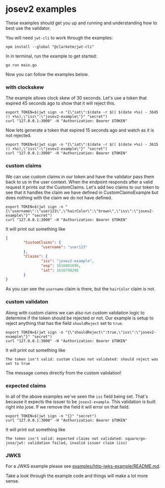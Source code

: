 # josev2 examples

These examples should get you up and running and understanding how to best use 
the validator.

You will need `jwt-cli` to work through the examples:
```
npm install --global "@clarketm/jwt-cli"
```

In in terminal, run the example to get started:
```
go run main.go
```
Now you can follow the examples below.

### with clockskew
The example allows clock skew of 30 seconds. Let's use a token that expired 45 
seconds ago to show that it will reject this.
```
export TOKEN=$(jwt sign -n "{\"iat\":$(date -r $(( $(date +%s) - 3645 )) +%s),\"iss\":\"josev2-example\"}" "secret")
curl "127.0.0.1:3000" -H "Authorization: Bearer $TOKEN"
```

Now lets generate a token that expired 15 seconds ago and watch as it is not 
rejected.
```
export TOKEN=$(jwt sign -n "{\"iat\":$(date -r $(( $(date +%s) - 3615 )) +%s),\"iss\":\"josev2-example\"}" "secret")
curl "127.0.0.1:3000" -H "Authorization: Bearer $TOKEN"
```

### custom claims
We can use custom claims in our token and have the validator pass them back to 
us in the user context. When the endpoint responds after a valid request it 
prints out the CustomClaims. Let's add two claims to our token to see that it 
handles the claim we have defined in CustomClaimsExample but does nothing with 
the claim we do not have defined.
```
export TOKEN=$(jwt sign -n "{\"username\":\"user123\",\"hairColor\":\"brown\",\"iss\":\"josev2-example\"}" "secret")
curl "127.0.0.1:3000" -H "Authorization: Bearer $TOKEN"
```
It will print out something like
```json
{
        "CustomClaims": {
                "username": "user123"
        },
        "Claims": {
                "iss": "josev2-example",
                "exp": 1616801896,
                "iat": 1616798296
        }
}
```
As you can see the `username` claim is there, but the `hairColor` claim is not.

### custom validaton
Along with custom claims we can also run custom validation logic to determine 
if the token should be rejected or not. Our example is setup to reject anything 
that has the field `shouldReject` set to `true`.
```
export TOKEN=$(jwt sign -n "{\"shouldReject\":true,\"iss\":\"josev2-example\"}" "secret")
curl "127.0.0.1:3000" -H "Authorization: Bearer $TOKEN"
```
It will print out something like
```
The token isn't valid: custom claims not validated: should reject was set to true
```
The message comes directly from the custom validation!

### expected claims
In all of the above examples we've seen the `iss` field being set. That's 
because it expects the issuer to be `josev2-example`. This validation is built
right into jose. If we remove the field it will error on that field.
```
export TOKEN=$(jwt sign -n "{}" "secret")
curl "127.0.0.1:3000" -H "Authorization: Bearer $TOKEN"
```
It will print out something like
```
The token isn't valid: expected claims not validated: square/go-jose/jwt: validation failed, invalid issuer claim (iss)
```

### JWKS
For a JWKS example please see [examples/http-jwks-example/README.md](../../examples/http-jwks-example/README.md).

Take a look through the example code and things will make a lot more sense.
